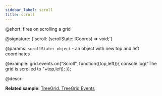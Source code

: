 ```yaml
---
sidebar_label: scroll
title: scroll
---          
```


@short: fires on scrolling a grid

@signature: {'scroll: (scrollState: ICoords) => void;'}

@params:
`scrollState: object` - an object with new top and left coordinates

@example:
grid.events.on("Scroll", function({top,left}){
    console.log("The grid is scrolled to "+top,left);
});

@descr:

**Related sample**: [TreeGrid. TreeGrid Events](https://snippet.dhtmlx.com/sgwnxshe)

